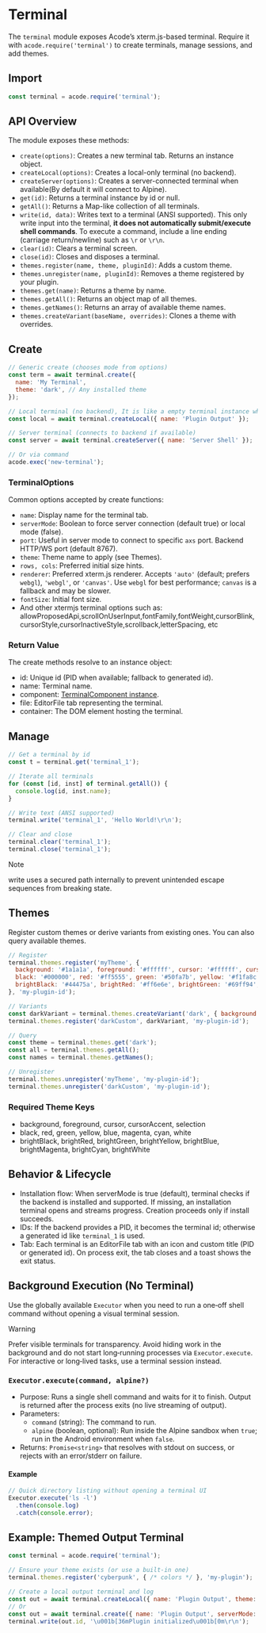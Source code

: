 # Terminal

The `terminal` module exposes Acode’s xterm.js-based terminal. Require it with `acode.require('terminal')` to create terminals, manage sessions, and add themes.

## Import

```js
const terminal = acode.require('terminal');
```

## API Overview

The module exposes these methods:

- `create(options)`: Creates a new terminal tab. Returns an instance object.
- `createLocal(options)`: Creates a local-only terminal (no backend).
- `createServer(options)`: Creates a server-connected terminal when available(By default it will connect to Alpine).
- `get(id)`: Returns a terminal instance by id or null.
- `getAll()`: Returns a Map-like collection of all terminals.
- `write(id, data)`: Writes text to a terminal (ANSI supported). This only write input into the terminal, **it does not automatically submit/execute shell commands**. To execute a command, include a line ending (carriage return/newline) such as `\r` or `\r\n`.
- `clear(id)`: Clears a terminal screen.
- `close(id)`: Closes and disposes a terminal.
- `themes.register(name, theme, pluginId)`: Adds a custom theme.
- `themes.unregister(name, pluginId)`: Removes a theme registered by your plugin.
- `themes.get(name)`: Returns a theme by name.
- `themes.getAll()`: Returns an object map of all themes.
- `themes.getNames()`: Returns an array of available theme names.
- `themes.createVariant(baseName, overrides)`: Clones a theme with overrides.

## Create

```js
// Generic create (chooses mode from options)
const term = await terminal.create({
  name: 'My Terminal',
  theme: 'dark', // Any installed theme
});

// Local terminal (no backend), It is like a empty terminal instance where you can write stuff , it doesn't opens any shell
const local = await terminal.createLocal({ name: 'Plugin Output' });

// Server terminal (connects to backend if available)
const server = await terminal.createServer({ name: 'Server Shell' });

// Or via command
acode.exec('new-terminal');
```

### TerminalOptions

Common options accepted by create functions:

- `name`: Display name for the terminal tab.
- `serverMode`: Boolean to force server connection (default true) or local mode (false).
- `port`: Useful in server mode to connect to specific `axs` port. Backend HTTP/WS port (default 8767).
- `theme`: Theme name to apply (see Themes).
- `rows, cols`: Preferred initial size hints.
- `renderer`: Preferred xterm.js renderer. Accepts `'auto'` (default; prefers `webgl`), `'webgl'`, or `'canvas'`. Use `webgl` for best performance; `canvas` is a fallback and may be slower.
- `fontSize`: Initial font size.
- And other xtermjs terminal options such as: allowProposedApi,scrollOnUserInput,fontFamily,fontWeight,cursorBlink,cursorStyle,cursorInactiveStyle,scrollback,letterSpacing, etc

### Return Value

The create methods resolve to an instance object:

- id: Unique id (PID when available; fallback to generated id).
- name: Terminal name.
- component: [TerminalComponent instance](https://github.com/Acode-Foundation/Acode/blob/a38f019444cac4c155aff5f18df52d8685fb171d/src/components/terminal/terminal.js#L24).
- file: EditorFile tab representing the terminal.
- container: The DOM element hosting the terminal.

## Manage

```js
// Get a terminal by id
const t = terminal.get('terminal_1');

// Iterate all terminals
for (const [id, inst] of terminal.getAll()) {
  console.log(id, inst.name);
}

// Write text (ANSI supported)
terminal.write('terminal_1', 'Hello World!\r\n');

// Clear and close
terminal.clear('terminal_1');
terminal.close('terminal_1');
```

> [!Note]
> write uses a secured path internally to prevent unintended escape sequences from breaking state.

## Themes

Register custom themes or derive variants from existing ones. You can also query available themes.

```js
// Register
terminal.themes.register('myTheme', {
  background: '#1a1a1a', foreground: '#ffffff', cursor: '#ffffff', cursorAccent: '#1a1a1a', selection: '#ffffff40',
  black: '#000000', red: '#ff5555', green: '#50fa7b', yellow: '#f1fa8c', blue: '#bd93f9', magenta: '#ff79c6', cyan: '#8be9fd', white: '#f8f8f2',
  brightBlack: '#44475a', brightRed: '#ff6e6e', brightGreen: '#69ff94', brightYellow: '#ffffa5', brightBlue: '#d6acff', brightMagenta: '#ff92df', brightCyan: '#a4ffff', brightWhite: '#ffffff',
}, 'my-plugin-id');

// Variants
const darkVariant = terminal.themes.createVariant('dark', { background: '#000', red: '#ff3030', green: '#30ff30' });
terminal.themes.register('darkCustom', darkVariant, 'my-plugin-id');

// Query
const theme = terminal.themes.get('dark');
const all = terminal.themes.getAll();
const names = terminal.themes.getNames();

// Unregister
terminal.themes.unregister('myTheme', 'my-plugin-id');
terminal.themes.unregister('darkCustom', 'my-plugin-id');
```

### Required Theme Keys

- background, foreground, cursor, cursorAccent, selection
- black, red, green, yellow, blue, magenta, cyan, white
- brightBlack, brightRed, brightGreen, brightYellow, brightBlue, brightMagenta, brightCyan, brightWhite

## Behavior & Lifecycle

- Installation flow: When serverMode is true (default), terminal checks if the backend is installed and supported. If missing, an installation terminal opens and streams progress. Creation proceeds only if install succeeds.
- IDs: If the backend provides a PID, it becomes the terminal id; otherwise a generated id like `terminal_1` is used.
- Tab: Each terminal is an EditorFile tab with an icon and custom title (PID or generated id). On process exit, the tab closes and a toast shows the exit status.

## Background Execution (No Terminal)

Use the globally available `Executor` when you need to run a one‑off shell command without opening a visual terminal session.

> [!Warning]
> Prefer visible terminals for transparency. Avoid hiding work in the background and do not start long‑running processes via `Executor.execute`. For interactive or long‑lived tasks, use a terminal session instead.

### `Executor.execute(command, alpine?)`

- Purpose: Runs a single shell command and waits for it to finish. Output is returned after the process exits (no live streaming of output).
- Parameters:
  - `command` (string): The command to run.
  - `alpine` (boolean, optional): Run inside the Alpine sandbox when `true`; run in the Android environment when `false`.
- Returns: `Promise<string>` that resolves with stdout on success, or rejects with an error/stderr on failure.

#### Example

```js
// Quick directory listing without opening a terminal UI
Executor.execute('ls -l')
  .then(console.log)
  .catch(console.error);
```

## Example: Themed Output Terminal

```js
const terminal = acode.require('terminal');

// Ensure your theme exists (or use a built-in one)
terminal.themes.register('cyberpunk', { /* colors */ }, 'my-plugin');

// Create a local output terminal and log
const out = await terminal.createLocal({ name: 'Plugin Output', theme: 'cyberpunk' });
// Or
const out = await terminal.create({ name: 'Plugin Output', serverMode: false, theme: 'cyberpunk' });
terminal.write(out.id, '\u001b[36mPlugin initialized\u001b[0m\r\n');
```
